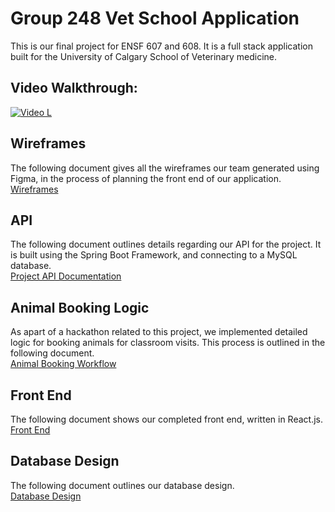 # Group 248 Vet School Application
This is our final project for ENSF 607 and 608. It is a full stack application built
for the University of Calgary School of Veterinary medicine.

## Video Walkthrough:
[![Video L](http://img.youtube.com/vi/c4xvzu-GU7c/0.jpg)](http://www.youtube.com/watch?v=c4xvzu-GU7c "Video Title")



## Wireframes
The following document gives all the wireframes our team generated using Figma, in the process of planning
the front end of our application.<br>
[Wireframes](MarkdownAndImages/Wireframes.md)<br>

## API
The following document outlines details regarding our API for the project.
It is built using the Spring Boot Framework, and connecting to a MySQL database.<br>
[Project API Documentation](MarkdownAndImages/API.md)<br>

## Animal Booking Logic
As apart of a hackathon related to this project, we implemented detailed
logic for booking animals for classroom visits. This process is outlined in the following document.<br>
[Animal Booking Workflow](MarkdownAndImages/animalBooking.md)<br>

## Front End
The following document shows our completed front end, written in React.js.<br>
[Front End](MarkdownAndImages/FrontEnd.md)<br>

## Database Design
The following document outlines our database design.<br>
[Database Design](MarkdownAndImages/DatabaseDesign.md)<br>
